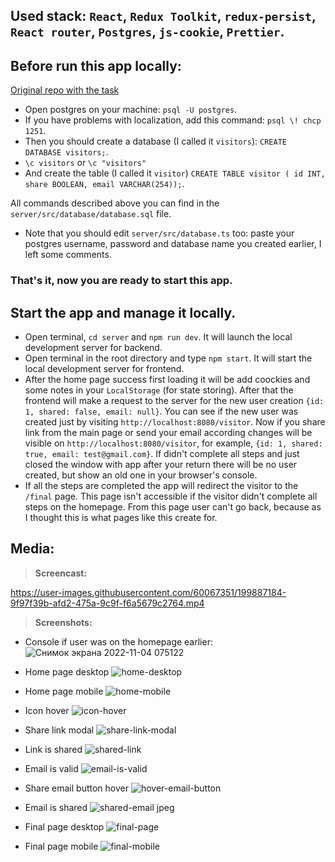 ## Used stack: `React`, `Redux Toolkit`, `redux-persist`, `React router`, `Postgres`, `js-cookie`, `Prettier`.

## Before run this app locally:
[Original repo with the task](https://github.com/KosyanMedia/test-tasks/tree/master/marketing) 

- Open postgres on your machine: `psql -U postgres`.
- If you have problems with localization, add this command: `psql \! chcp 1251`.
- Then you should create a database (I called it `visitors`): `CREATE DATABASE visitors;`.
- `\c visitors` or `\c "visitors"`
- And create the table (I called it `visitor`) `CREATE TABLE visitor (
  id INT,
  share BOOLEAN,
  email VARCHAR(254));`.

All commands described above you can find in the `server/src/database/database.sql` file.

- Note that you should edit `server/src/database.ts` too: paste your postgres username, password and database name you created earlier, I left some comments.

### That's it, now you are ready to start this app.

## Start the app and manage it locally.

- Open terminal, `cd server` and `npm run dev`. It will launch the local development server for backend.
- Open terminal in the root directory and type `npm start`. It will start the local development server for frontend.
- After the home page success first loading it will be add coockies and some notes in your `LocalStorage` (for state storing). After that the frontend will make a request to the server for the new user creation `{id: 1, shared: false, email: null}`. You can see if the new user was created just by visiting `http://localhost:8080/visitor`. Now if you share link from the main page or send your email according changes will be visible on `http://localhost:8080/visitor`, for example, `{id: 1, shared: true, email: test@gmail.com}`. If didn't complete all steps and just closed the window with app after your return there will be no user created, but show an old one in your browser's console.
- If all the steps are completed the app will redirect the visitor to the `/final` page. This page isn't accessible if the visitor didn't complete all steps on the homepage. From this page user can't go back, because as I thought this is what pages like this create for.

## Media:

>**Screencast:**

https://user-images.githubusercontent.com/60067351/199887184-9f97f39b-afd2-475a-9c9f-f6a5679c2764.mp4

>**Screenshots:**
- Console if user was on the homepage earlier: 
![Снимок экрана 2022-11-04 075122](https://user-images.githubusercontent.com/60067351/199890483-92b88940-6d5e-4abe-8850-10935e99d9a8.png)

- Home page desktop
![home-desktop](https://user-images.githubusercontent.com/60067351/199887325-effc3c0c-deb1-4312-b8be-6d72c71bfaa6.jpeg)

- Home page mobile
![home-mobile](https://user-images.githubusercontent.com/60067351/199887304-d056191c-daa4-4777-a98d-580314c16f36.jpeg)

- Icon hover
![icon-hover](https://user-images.githubusercontent.com/60067351/199887313-f0271eec-d924-41cf-b9a1-55620b0600f5.png)

- Share link modal 
![share-link-modal](https://user-images.githubusercontent.com/60067351/199887318-dee8dbfb-2b7c-48b2-8a10-bd15beac8876.jpeg)

- Link is shared
![shared-link](https://user-images.githubusercontent.com/60067351/199887323-b94b8fe5-f41e-4eb7-b867-33b48b31df0b.png)

- Email is valid
![email-is-valid](https://user-images.githubusercontent.com/60067351/199887320-cc62870c-1790-43da-b80b-6cac9b9ac75b.png)

- Share email button hover
![hover-email-button](https://user-images.githubusercontent.com/60067351/199887328-090b0cc3-ae41-43af-b07f-d41019e9fd62.png)

- Email is shared 
![shared-email jpeg](https://user-images.githubusercontent.com/60067351/199887311-07f34097-286f-49ce-ac6e-8628df91ad5d.png)

- Final page desktop
![final-page](https://user-images.githubusercontent.com/60067351/199887315-ebf34f50-6ea1-4880-a768-ac53bc40550a.jpeg)

- Final page mobile
![final-mobile](https://user-images.githubusercontent.com/60067351/199887326-de9a63b4-6bea-41b4-abce-7a33b8cc6a2d.jpeg)
